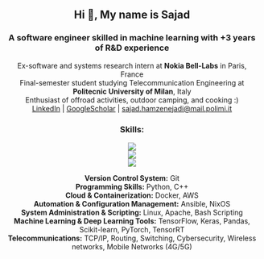 <!-- Intro -->
<p align="center">
  <h2 align="center"> Hi 👋, My name is  <b>Sajad</b> </h2>
  <h3 align="center"> A software engineer skilled in machine learning with +3 years of R&D experience  </b> </h3>
  <div align="center"> Ex-software and systems research intern at <strong>Nokia Bell-Labs</strong> in Paris, France</div>
  <div align="center"> Final-semester student studying Telecommunication Engineering at <strong>Politecnic University of Milan</strong>, Italy</div>
  <div align="center"> Enthusiast of offroad activities, outdoor camping, and cooking :)
  <br>
  <a href="https://www.linkedin.com/in/sajadh76/">LinkedIn</a> | <a href="https://scholar.google.com/citations?user=KvSyQNEAAAAJ&hl=en">GoogleScholar</a> | <a href="mailto:sajad.hamzenejadi@mail.polimi.it">sajad.hamzenejadi@mail.polimi.it</a>
</div>

  </div>

<!-- Skill Icons -->
<h3 align="center"> Skills: </h3>
<p align="center">
  <a href="https://skillicons.dev">  
    <img src="https://skillicons.dev/icons?i=git,py,cpp,docker" />
    </br>
    <img src="https://skillicons.dev/icons?i=aws,ansible,nix,linux" />
    </br>
    <img src="https://skillicons.dev/icons?i=bash,tensorflow,pytorch,sklearn" />
    </br>
  </a>

  <div align="center"><strong>Version Control System:</strong> Git</div>
  <div align="center"><strong>Programming Skills:</strong> Python, C++</div>
  <div align="center"><strong>Cloud & Containerization:</strong> Docker, AWS</div>
  <div align="center"><strong>Automation & Configuration Management:</strong> Ansible, NixOS</div>
  <div align="center"><strong>System Administration & Scripting:</strong> Linux, Apache, Bash Scripting</div>
  <div align="center"><strong>Machine Learning & Deep Learning Tools:</strong> TensorFlow, Keras, Pandas, Scikit-learn, PyTorch, TensorRT</div>
  <div align="center"><strong>Telecommunications:</strong> TCP/IP, Routing, Switching, Cybersecurity, Wireless networks, Mobile Networks (4G/5G)</div>
</p>

